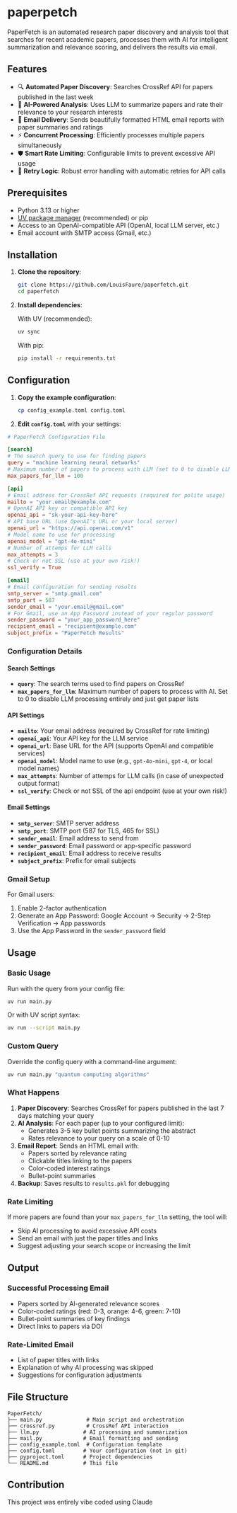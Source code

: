 # paperpetch

PaperFetch is an automated research paper discovery and analysis tool that searches for recent academic papers, processes them with AI for intelligent summarization and relevance scoring, and delivers the results via email.

## Features

- 🔍 **Automated Paper Discovery**: Searches CrossRef API for papers published in the last week
- 🤖 **AI-Powered Analysis**: Uses LLM to summarize papers and rate their relevance to your research interests
- 📧 **Email Delivery**: Sends beautifully formatted HTML email reports with paper summaries and ratings
- ⚡ **Concurrent Processing**: Efficiently processes multiple papers simultaneously
- 🛡️ **Smart Rate Limiting**: Configurable limits to prevent excessive API usage
- 🔄 **Retry Logic**: Robust error handling with automatic retries for API calls

## Prerequisites

- Python 3.13 or higher
- [UV package manager](https://docs.astral.sh/uv/) (recommended) or pip
- Access to an OpenAI-compatible API (OpenAI, local LLM server, etc.)
- Email account with SMTP access (Gmail, etc.)

## Installation

1. **Clone the repository**:
   ```bash
   git clone https://github.com/LouisFaure/paperfetch.git
   cd paperfetch
   ```

2. **Install dependencies**:
   
   With UV (recommended):
   ```bash
   uv sync
   ```
   
   With pip:
   ```bash
   pip install -r requirements.txt
   ```

## Configuration

1. **Copy the example configuration**:
   ```bash
   cp config_example.toml config.toml
   ```

2. **Edit `config.toml`** with your settings:

```toml
# PaperFetch Configuration File

[search]
# The search query to use for finding papers
query = "machine learning neural networks"
# Maximum number of papers to process with LLM (set to 0 to disable LLM processing entirely)
max_papers_for_llm = 100

[api]
# Email address for CrossRef API requests (required for polite usage)
mailto = "your.email@example.com"
# OpenAI API key or compatible API key
openai_api = "sk-your-api-key-here"
# API base URL (use OpenAI's URL or your local server)
openai_url = "https://api.openai.com/v1"
# Model name to use for processing
openai_model = "gpt-4o-mini"
# Number of attemps for LLM calls
max_attempts = 3
# Check or not SSL (use at your own risk!)
ssl_verify = True

[email]
# Email configuration for sending results
smtp_server = "smtp.gmail.com"
smtp_port = 587
sender_email = "your.email@gmail.com"
# For Gmail, use an App Password instead of your regular password
sender_password = "your_app_password_here"
recipient_email = "recipient@example.com"
subject_prefix = "PaperFetch Results"
```

### Configuration Details

#### Search Settings
- **`query`**: The search terms used to find papers on CrossRef
- **`max_papers_for_llm`**: Maximum number of papers to process with AI. Set to 0 to disable LLM processing entirely and just get paper lists

#### API Settings
- **`mailto`**: Your email address (required by CrossRef for rate limiting)
- **`openai_api`**: Your API key for the LLM service
- **`openai_url`**: Base URL for the API (supports OpenAI and compatible services)
- **`openai_model`**: Model name to use (e.g., `gpt-4o-mini`, `gpt-4`, or local model names)
- **`max_attempts`**: Number of attemps for LLM calls (in case of unexpected output format)
- **`ssl_verify`**: Check or not SSL of the api endpoint (use at your own risk!)

#### Email Settings
- **`smtp_server`**: SMTP server address
- **`smtp_port`**: SMTP port (587 for TLS, 465 for SSL)
- **`sender_email`**: Email address to send from
- **`sender_password`**: Email password or app-specific password
- **`recipient_email`**: Email address to receive results
- **`subject_prefix`**: Prefix for email subjects

### Gmail Setup

For Gmail users:
1. Enable 2-factor authentication
2. Generate an App Password: Google Account → Security → 2-Step Verification → App passwords
3. Use the App Password in the `sender_password` field

## Usage

### Basic Usage

Run with the query from your config file:
```bash
uv run main.py
```

Or with UV script syntax:
```bash
uv run --script main.py
```

### Custom Query

Override the config query with a command-line argument:
```bash
uv run main.py "quantum computing algorithms"
```

### What Happens

1. **Paper Discovery**: Searches CrossRef for papers published in the last 7 days matching your query
2. **AI Analysis**: For each paper (up to your configured limit):
   - Generates 3-5 key bullet points summarizing the abstract
   - Rates relevance to your query on a scale of 0-10
3. **Email Report**: Sends an HTML email with:
   - Papers sorted by relevance rating
   - Clickable titles linking to the papers
   - Color-coded interest ratings
   - Bullet-point summaries
4. **Backup**: Saves results to `results.pkl` for debugging

### Rate Limiting

If more papers are found than your `max_papers_for_llm` setting, the tool will:
- Skip AI processing to avoid excessive API costs
- Send an email with just the paper titles and links
- Suggest adjusting your search scope or increasing the limit

## Output

### Successful Processing Email
- Papers sorted by AI-generated relevance scores
- Color-coded ratings (red: 0-3, orange: 4-6, green: 7-10)
- Bullet-point summaries of key findings
- Direct links to papers via DOI

### Rate-Limited Email
- List of paper titles with links
- Explanation of why AI processing was skipped
- Suggestions for configuration adjustments

## File Structure

```
PaperFetch/
├── main.py              # Main script and orchestration
├── crossref.py          # CrossRef API interaction
├── llm.py              # AI processing and summarization
├── mail.py             # Email formatting and sending
├── config_example.toml  # Configuration template
├── config.toml         # Your configuration (not in git)
├── pyproject.toml      # Project dependencies
└── README.md           # This file
```

## Contribution

This project was entirely vibe coded using Claude